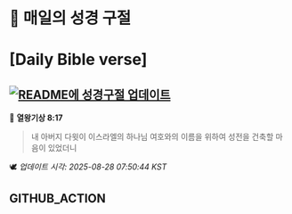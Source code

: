 # 🙏 매일의 성경 구절
# [Daily Bible verse]
## [![README에 성경구절 업데이트](https://github.com/DONGSUKA/first_test/actions/workflows/update-readme-bible.yml/badge.svg)](https://github.com/DONGSUKA/first_test/actions/workflows/update-readme-bible.yml)
<!-- START_BIBLE_VERSE -->
📖 **열왕기상 8:17**
> 내 아버지 다윗이 이스라엘의 하나님 여호와의 이름을 위하여 성전을 건축할 마음이 있었더니

🕊️ _업데이트 시각: 2025-08-28 07:50:44 KST_
  <!-- END_BIBLE_VERSE -->
## GITHUB_ACTION
